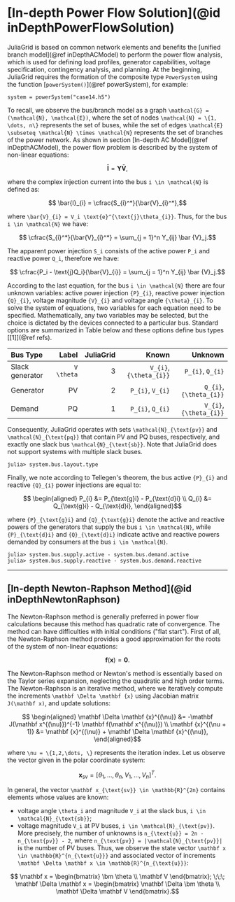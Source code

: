 # [In-depth Power Flow Solution](@id inDepthPowerFlowSolution)

JuliaGrid is based on common network elements and benefits the [unified branch model](@ref inDepthACModel) to perform the power flow analysis, which is used for defining load profiles, generator capabilities, voltage specification, contingency analysis, and planning. At the beginning, JuliaGrid requires the formation of the composite type `PowerSystem` using the function [`powerSystem()`](@ref powerSystem), for example:
```julia-repl
system = powerSystem("case14.h5")
```

To recall, we observe the bus/branch model as a graph ``\mathcal{G} = (\mathcal{N}, \mathcal{E})``, where the set of nodes ``\mathcal{N} = \{1, \dots, n\}`` represents the set of buses, while the set of edges ``\mathcal{E} \subseteq \mathcal{N} \times \mathcal{N}`` represents the set of branches of the power network. As shown in section [In-depth AC Model](@ref inDepthACModel), the power flow problem is described by the system of non-linear equations:
```math
    \mathbf{\bar {I}} = \mathbf{Y} \mathbf{\bar {V}},
```
where the complex injection current into the bus ``i \in \mathcal{N}`` is defined as:
```math
  	\bar{I}_{i} = \cfrac{S_{i}^*}{\bar{V}_{i}^*},
```
where ``\bar{V}_{i} = V_i \text{e}^{\text{j}\theta_{i}}``. Thus, for the bus ``i \in \mathcal{N}`` we have:
```math
  	\cfrac{S_{i}^*}{\bar{V}_{i}^*} = \sum_{j = 1}^n Y_{ij} \bar {V}_j.
```
The apparent power injection ``S_i`` consists of the active power ``P_i`` and reactive power ``Q_i``, therefore we have:
```math
  	\cfrac{P_i - \text{j}Q_i}{\bar{V}_{i}} = \sum_{j = 1}^n Y_{ij} \bar {V}_j.
```
According to the last equation, for the bus ``i \in \mathcal{N}`` there are four unknown variables: active power injection ``{P}_{i}``, reactive power injection ``{Q}_{i}``, voltage magnitude ``{V}_{i}`` and voltage angle ``{\theta}_{i}``. To solve the system of equations, two variables for each equation need to be specified. Mathematically, any two variables may be selected, but the choice is dictated by the devices connected to a particular bus. Standard options are summarized in Table below and these options define bus types [[1]](@ref refs).

| Bus Type         | Label            | JuliaGrid | Known                       | Unknown                     |
|:-----------------|-----------------:|----------:|----------------------------:|----------------------------:|
| Slack generator  | ``V \theta``     | 3         | ``V_{i}``, ``{\theta_{i}}`` | ``P_{i}``, ``Q_{i}``        |
| Generator        | PV               | 2         | ``P_{i}``, ``V_{i}``        | ``Q_{i}``, ``{\theta_{i}}`` |
| Demand           | PQ               | 1         | ``P_{i}``, ``Q_{i}``        | ``V_{i}``, ``{\theta_{i}}`` |

Consequently, JuliaGrid operates with sets ``\mathcal{N}_{\text{pv}}`` and ``\mathcal{N}_{\text{pq}}`` that contain PV and PQ buses, respectively, and exactly one slack bus ``\mathcal{N}_{\text{sb}}``. Note that JuliaGrid does not support systems with multiple slack buses.
```julia-repl
julia> system.bus.layout.type
```

Finally, we note according to Tellegen's theorem, the bus active ``{P}_{i}`` and reactive ``{Q}_{i}`` power injections are equal to:
```math
  \begin{aligned}
  	P_{i} &= P_{\text{g}i} - P_{\text{d}i} \\
    Q_{i} &= Q_{\text{g}i} - Q_{\text{d}i},
  \end{aligned}
```
where ``{P}_{\text{g}i}`` and ``{Q}_{\text{g}i}`` denote the active and reactive powers of the generators that supply the bus ``i \in \mathcal{N}``, while ``{P}_{\text{d}i}`` and ``{Q}_{\text{d}i}`` indicate active and reactive powers demanded by consumers at the bus ``i \in \mathcal{N}``.
```julia-repl
julia> system.bus.supply.active - system.bus.demand.active
julia> system.bus.supply.reactive - system.bus.demand.reactive
```

---

## [In-depth Newton-Raphson Method](@id inDepthNewtonRaphson)
The Newton-Raphson method is generally preferred in power flow calculations because this method has quadratic rate of convergence. The method can have difficulties with initial conditions ("flat start"). First of all, the Newton-Raphson method provides a good approximation for the roots of the system of non-linear equations:
```math
  \mathbf{f}(\mathbf{x}) = \mathbf{0}.
```
The Newton-Raphson method or Newton's method is essentially based on the Taylor series expansion, neglecting the quadratic and high order terms. The Newton-Raphson is an iterative method, where we iteratively compute the increments ``\mathbf \Delta \mathbf {x}`` using Jacobian matrix ``J(\mathbf x)``, and update solutions:
```math
  \begin{aligned}
    \mathbf \Delta \mathbf {x}^{(\nu)} &= -\mathbf J(\mathbf x^{(\nu)})^{-1} \mathbf f(\mathbf x^{(\nu)}) \\
    \mathbf {x}^{(\nu + 1)} &= \mathbf {x}^{(\nu)} + \mathbf \Delta \mathbf {x}^{(\nu)},
  \end{aligned}
```
where ``\nu = \{1,2,\dots, \}`` represents the iteration index. Let us observe the vector given in the polar coordinate system:
```math
  \mathbf x_{\text{sv}} = [\theta_1,\dots,\theta_n,V_1,\dots,V_n]^T.
```
In general, the vector ``\mathbf x_{\text{sv}} \in \mathbb{R}^{2n}`` contains elements whose values are known:
* voltage angle ``\theta_i`` and magnitude ``V_i`` at the slack bus, ``i \in \mathcal{N}_{\text{sb}}``;
* voltage magnitude ``V_i`` at PV buses, ``i \in \mathcal{N}_{\text{pv}}``.
More precisely, the number of unknowns is ``n_{\text{u}} = 2n - n_{\text{pv}} - 2``, where ``n_{\text{pv}} = |\mathcal{N}_{\text{pv}}|`` is the number of PV buses. Thus, we observe the state vector ``\mathbf x \in \mathbb{R}^{n_{\text{u}}}`` and associated vector of increments ``\mathbf \Delta \mathbf x \in \mathbb{R}^{n_{\text{u}}}``:
```math
  \mathbf x =
  \begin{bmatrix}
    \bm \theta \\ \mathbf V
  \end{bmatrix}; \;\;\;
  \mathbf \Delta \mathbf x =
  \begin{bmatrix}
    \mathbf \Delta \bm \theta \\ \mathbf \Delta \mathbf V
  \end{bmatrix}.
```
